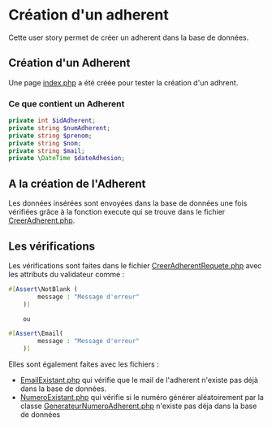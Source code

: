 # Création d'un adherent

Cette user story permet de créer un adherent dans la base de données.

## Création d'un Adherent

Une page [index.php](../index.php) a été créée pour
tester la création d'un adhrent.

### Ce que contient un Adherent

````php 
private int $idAdherent;
private string $numAdherent;
private string $prenom;
private string $nom;
private string $mail;
private \DateTime $dateAdhesion;
````

## A la création de l'Adherent

Les données insérées sont envoyées dans la base de données une fois vérifiées grâce à la
fonction execute qui se trouve dans le fichier
[CreerAdherent.php](../src/UserStories/CreerAdherent/CreerAdherent.php).

## Les vérifications

Les vérifications sont faites dans le fichier [CreerAdherentRequete.php](../src/UserStories/CreerAdherent/CreerAdherentRequete.php) avec les attributs
du validateur comme :

````php
#[Assert\NotBlank (
        message : "Message d'erreur"
    )]

    ou

#[Assert\Email(
        message : "Message d'erreur"
    )]
````
Elles sont également faites avec les fichiers :
- [EmailExistant.php](../src/Services/EmailExistant.php) qui
vérifie que le mail de l'adherent n'existe pas déjà dans la base de données.
- [NumeroExistant.php](../src/Services/NumeroExistant.php) qui vérifie si le 
numéro générer aléatoirement par la classe 
[GenerateurNumeroAdherent.php](../src/Services/GenerateurNumeroAdherent.php) 
n'existe pas déja dans la base de données